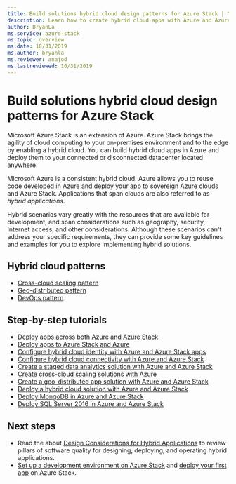 ```yaml
---
title: Build solutions hybrid cloud design patterns for Azure Stack | Microsoft Docs
description: Learn how to create hybrid cloud apps with Azure and Azure Stack
author: BryanLa
ms.service: azure-stack
ms.topic: overview
ms.date: 10/31/2019
ms.author: bryanla
ms.reviewer: anajod
ms.lastreviewed: 10/31/2019
---
```


#  Build solutions hybrid cloud design patterns for Azure Stack

Microsoft Azure Stack is an extension of Azure. Azure Stack brings the agility of cloud computing to your on-premises environment and to the edge by enabling a hybrid cloud. You can build hybrid cloud apps in Azure and deploy them to your connected or disconnected datacenter located anywhere.

Microsoft Azure is a consistent hybrid cloud. Azure allows you to reuse code developed in Azure and deploy your app to sovereign Azure clouds and Azure Stack. Applications that span clouds are also referred to as *hybrid applications*.

Hybrid scenarios vary greatly with the resources that are available for development, and span considerations such as geography, security, Internet access, and other considerations. Although these scenarios can't address your specific requirements, they can provide some key guidelines and examples for you to explore implementing hybrid solutions.

## Hybrid cloud patterns

- [Cross-cloud scaling pattern](azure-stack-edge-pattern-cross-cloud-scaling.md)
- [Geo-distributed pattern](azure-stack-edge-pattern-geo-distribution.md)
- [DevOps pattern](azure-stack-edge-pattern-hybrid-ci-cd.md)

## Step-by-step tutorials

- [Deploy apps across both Azure and Azure Stack](azure-stack-solution-pipeline.md)
- [Deploy apps to Azure Stack and Azure](azure-stack-solution-hybrid-identity.md)
- [Configure hybrid cloud identity with Azure and Azure Stack apps](azure-stack-solution-hybrid-connectivity.md)
- [Configure hybrid cloud connectivity with Azure and Azure Stack](azure-stack-solution-staged-data.md)
- [Create a staged data analytics solution with Azure and Azure Stack](azure-stack-solution-staged-data.md)
- [Create cross-cloud scaling solutions with Azure](azure-stack-solution-cloud-burst.md)
- [Create a geo-distributed app solution with Azure and Azure Stack](azure-stack-solution-geo-distributed.md)
- [Deploy a hybrid cloud solution with Azure and Azure Stack](azure-stack-solution-hybrid-cloud.md)
- [Deploy MongoDB in Azure and Azure Stack](azure-stack-solution-mongodb-ha.md)
- [Deploy SQL Server 2016 in Azure and Azure Stack](azure-stack-solution-sql-ha.md)


## Next steps

- Read the about [Design Considerations for Hybrid Applications](azure-stack-edge-pattern-overview.md) to review pillars of software quality for designing, deploying, and operating hybrid applications.
- [Set up a development environment on Azure Stack](../user/azure-stack-dev-start.md) and [deploy your first app](../user/azure-stack-dev-start-deploy-app.md) on Azure Stack.
